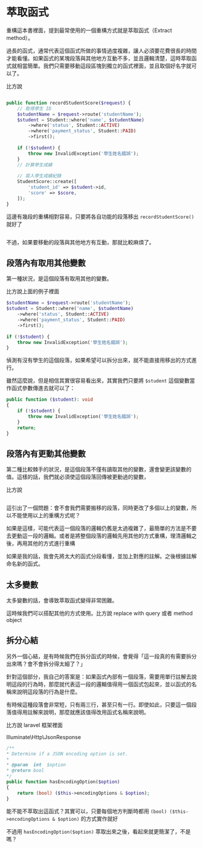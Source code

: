 # 萃取函式

重構這本書裡面，提到最常使用的一個重構方式就是萃取函式（Extract method）。

過長的函式，通常代表這個函式所做的事情過度複雜，讓人必須要花費很長的時間才能看懂。如果函式的某塊段落與其他地方互動不多，並且邏輯清楚，這時萃取函式就相當簡單。我們只需要移動這段區塊到獨立的函式裡面，並且取個好名字就可以了。

比方說

```php

public function recordStudentScore($request) {
    // 取得學生 ID
    $studentName = $request->route('studentName');
    $student = Student::where('name', $studentName)
        ->where('status', Student::ACTIVE)
        ->where('payment_status', Student::PAID)
        ->first();
    
    if (!$student) {
        throw new InvalidException('學生姓名錯誤');
    }
    // 計算學生成績
    
    // 寫入學生成績紀錄
    StudentScore::create([
        'student_id' => $student->id,
        'score' => $score,
    ]);
}

```

這邊有幾段的重構相對容易，只要將各自功能的段落移出 `recordStudentScore()` 就好了

```php

```


不過，如果要移動的段落與其他地方有互動，那就比較麻煩了。

## 段落內有取用其他變數

第一種狀況，是這個段落有取用其他的變數。

比方說上面的例子裡面

```php
$studentName = $request->route('studentName');
$student = Student::where('name', $studentName)
    ->where('status', Student::ACTIVE)
    ->where('payment_status', Student::PAID)
    ->first();
    
if (!$student) {
    throw new InvalidException('學生姓名錯誤');
}
```

偵測有沒有學生的這個段落，如果希望可以拆分出來，就不能直接用移出的方式進行。

雖然這麼說，但是相信其實很容易看出來，其實我們只要將 `$student` 這個變數當作函式參數傳進去就可以了：

```php
public function ($student): void
{
    if (!$student) {
        throw new InvalidException('學生姓名錯誤');
    }
    return;
}
```

## 段落內有更動其他變數

第二種比較棘手的狀況，是這個段落不僅有讀取其他的變數，還會變更該變數的值。這樣的話，我們就必須使這個段落回傳被更動過的變數，

比方說

```php
```

這引出了一個問題：會不會我們需要搬移的段落，同時更改了多個以上的變數，所以不能使用以上的重構方式呢？

如果是這樣，可能代表這一個段落的邏輯仍舊是太過複雜了，最簡單的方法是不要去更動這一段的邏輯。或者是將整個段落的邏輯先用其他的方式重構，理清邏輯之後，再用其他的方式進行重構

如果是我的話，我會先將太大的函式分段看懂，並加上對應的註解。之後根據註解命名新的函式。

## 太多變數

太多變數的話，會導致萃取函式變得非常困難。

這時候我們可以搭配其他的方式使用。比方說 replace with query 或者 method object

## 拆分心結

另外一個心結，是有時候我們在拆分函式的時候，會覺得「這一段真的有需要拆分出來嗎？會不會拆分得太細了？」

針對這個部分，我自己的答案是：如果函式內部有一個段落，需要用單行註解去說明這段的行為時，那麼就代表這一段的邏輯值得用一個函式包起來，並以函式的名稱來說明這段落的行為是什麼。

有時候這種段落會非常短，只有兩三行，甚至只有一行。即使如此，只要這一個段落值得用註解來說明，那麼就應該值得改用函式名稱來說明。

比方說 laravel 框架裡面

Illuminate\Http\JsonResponse

```php
/**
* Determine if a JSON encoding option is set.
*
* @param  int  $option
* @return bool
*/
public function hasEncodingOption($option)
{
    return (bool) ($this->encodingOptions & $option);
}
```

能不能不萃取出這函式？其實可以，只要每個地方判斷時都用 `(bool) ($this->encodingOptions & $option)` 的方式實作就好

不過用 `hasEncodingOption($option)` 萃取出來之後，看起來就更簡潔了，不是嗎？
